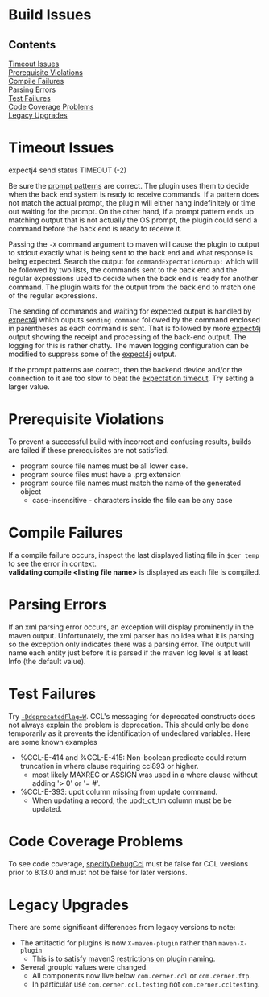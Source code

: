   # Build Issues

## Contents
[Timeout Issues](#timeout-issues)  
[Prerequisite Violations](#prerequisite-violations)  
[Compile Failures](#compile-failures)  
[Parsing Errors](#parsing-errors)  
[Test Failures](#test-failures)  
[Code Coverage Problems](#code-coverage-problems)  
[Legacy Upgrades](#legacy-upgrades)  

Timeout Issues
===
expectj4 send status TIMEOUT (-2)

Be sure the [prompt patterns] are correct. The plugin uses them to decide when the back end system is ready to receive commands. 
If a pattern does not match the actual prompt, the plugin will either hang indefinitely or time out waiting for the prompt. On the other hand, 
if a prompt pattern ends up matching output that is not actually the OS prompt, the plugin could send a command before the back end is ready to receive it. 

Passing the `-X` command argument to maven will cause the plugin to output to stdout
exactly what is being sent to the back end and what response is being expected. Search the output for `commandExpectationGroup:` which will be followed by two lists,
the commands sent to the back end and the regular expressions used to decide when the back end is ready for
another command. The plugin waits for the output from the back end to match one of the regular expressions.

The sending of commands and waiting for expected output is handled by [expect4j] which ouputs `sending command` followed by the command enclosed in parentheses as 
each command is sent. That is followed by more [expect4j] output showing the receipt and processing of the back-end output. The logging for this is rather chatty. The maven logging
configuration can be modified to suppress some of the [expect4j] output.

If the prompt patterns are correct, then the backend device and/or the connection to it are too slow to beat the [expectation timeout][expectation timeout]. Try setting a larger value.

Prerequisite Violations
===
To prevent a successful build with incorrect and confusing results, builds are failed if these prerequisites are not satisfied.  
- program source file names must be all lower case.
- program source files must have a .prg extension
- program source file names must match the name of the generated object
    - case-insensitive - characters inside the file can be any case

Compile Failures
===
If a compile failure occurs, inspect the last displayed listing file in `$cer_temp` to see the error in context.  
**validating compile &lt;listing file name&gt;** is displayed as each file is compiled.  


Parsing Errors
===
If an xml parsing error occurs, an exception will display prominently in the maven output. Unfortunately, the xml parser has no idea what it is parsing so the exception only 
indicates there was a parsing error. The output will name each entity just before it is parsed if the maven log level is at least Info (the default value).

Test Failures
===
Try [`-DdeprecatedFlag=W`](CONFIGURATIONOPTIONS.md#deprecatedFlag). CCL's messaging for deprecated constructs does not always explain the problem is deprecation. This should only be done temporarily as it
prevents the identification of undeclared variables. Here are some known examples
- %CCL-E-414 and %CCL-E-415: Non-boolean predicate could return truncation in where clause requiring ccl893 or higher.
  - most likely MAXREC or ASSIGN was used in a where clause without adding '> 0' or '= #'. 
- %CCL-E-393: updt column missing from update command.
  - When updating a record, the updt_dt_tm column must be be updated.

Code Coverage Problems
===
To see code coverage, [specifyDebugCcl](ccl-maven-plugin/doc/CONFIGURATIONOPTIONS.md#specifyDebugCcl) must be false for CCL versions prior to 8.13.0 and must not be
false for later versions.

Legacy Upgrades
===
There are some significant differences from legacy versions to note:
* The artifactId for plugins is now `X-maven-plugin` rather than `maven-X-plugin` 
    * This is to satisfy [maven3 restrictions on plugin naming][plugin-naming].
* Several groupId values were changed. 
    * All components now live below `com.cerner.ccl` or `com.cerner.ftp`. 
    * In particular use `com.cerner.ccl.testing` not `com.cerner.ccltesting`.


[prompt patterns]:./CONFIGURATIONOPTIONS.md#osPromptPattern
[expectation timeout]:./CONFIGURATIONOPTIONS.md#expectationTimeout
[expect4j]:https://github.com/cverges/expect4j
[plugin-naming]:https://maven.apache.org/guides/introduction/introduction-to-plugin-prefix-mapping.html
